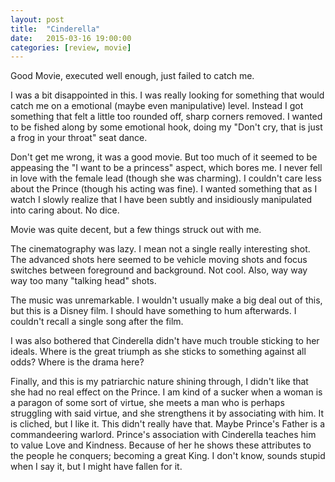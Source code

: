 ```yaml
---
layout: post
title:  "Cinderella"
date:   2015-03-16 19:00:00
categories: [review, movie]
---
```

Good Movie, executed well enough, just failed to catch me.

I was a bit disappointed in this. I was really looking for something that would catch me on a emotional (maybe even manipulative) level. Instead I got something that felt a little too rounded off, sharp corners removed. I wanted to be fished along by some emotional hook, doing my "Don't cry, that is just a frog in your throat" seat dance.

Don't get me wrong, it was a good movie. But too much of it seemed to be appeasing the "I want to be a princess" aspect, which bores me. I never fell in love with the female lead (though she was charming). I couldn't care less about the Prince (though his acting was fine). I wanted something that as I watch I slowly realize that I have been subtly and insidiously manipulated into caring about. No dice.

Movie was quite decent, but a few things struck out with me.

The cinematography was lazy. I mean not a single really interesting shot. The advanced shots here seemed to be vehicle moving shots and focus switches between foreground and background. Not cool. Also, way way way too many "talking head" shots.

The music was unremarkable. I wouldn't usually make a big deal out of this, but this is a Disney film. I should have something to hum afterwards. I couldn't recall a single song after the film.

I was also bothered that Cinderella didn't have much trouble sticking to her ideals. Where is the great triumph as she sticks to something against all odds? Where is the drama here?

Finally, and this is my patriarchic nature shining through, I didn't like that she had no real effect on the Prince. I am kind of a sucker when a woman is a paragon of some sort of virtue, she meets a man who is perhaps struggling with said virtue, and she strengthens it by associating with him. It is cliched, but I like it. This didn't really have that. Maybe Prince's Father is a commandeering warlord. Prince's association with Cinderella teaches him to value Love and Kindness. Because of her he shows these attributes to the people he conquers; becoming a great King. I don't know, sounds stupid when I say it, but I might have fallen for it.

